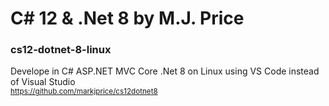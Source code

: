# C# 12 &amp; .Net 8 by M.J. Price 
### cs12-dotnet-8-linux
Develope in C# ASP.NET MVC Core .Net 8 on Linux using VS Code instead of Visual Studio
<br /><sub>https://github.com/markjprice/cs12dotnet8</sub>
